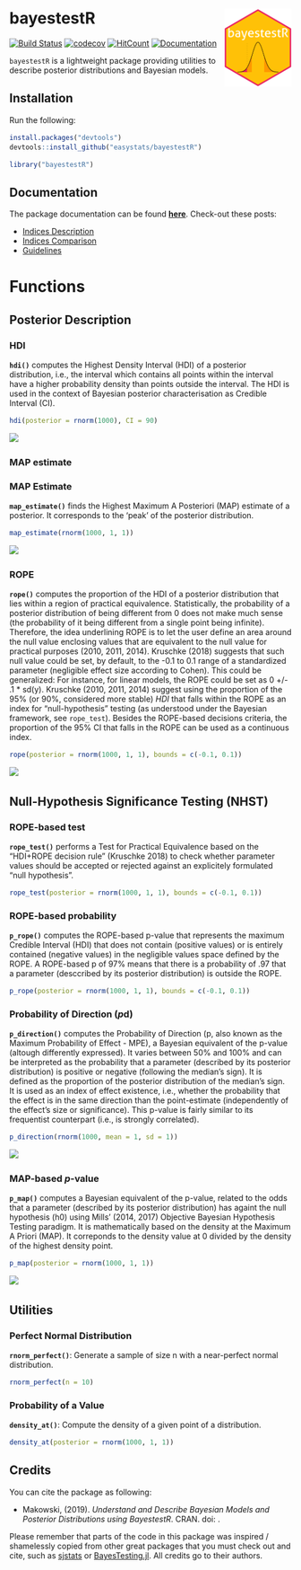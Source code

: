 
# bayestestR <img src='man/figures/logo.svg' align="right" height="139" />

[![Build
Status](https://travis-ci.org/easystats/bayestestR.svg?branch=master)](https://travis-ci.org/easystats/bayestestR)
[![codecov](https://codecov.io/gh/easystats/bayestestR/branch/master/graph/badge.svg)](https://codecov.io/gh/easystats/bayestestR)
[![HitCount](http://hits.dwyl.io/easystats/bayestestR.svg)](http://hits.dwyl.io/easystats/bayestestR)
[![Documentation](https://img.shields.io/badge/documentation-bayestestR-orange.svg?colorB=E91E63)](https://easystats.github.io/bayestestR/)

`bayestestR` is a lightweight package providing utilities to describe
posterior distributions and Bayesian models.

## Installation

Run the following:

``` r
install.packages("devtools")
devtools::install_github("easystats/bayestestR")
```

``` r
library("bayestestR")
```

## Documentation

The package documentation can be found
[**here**](https://easystats.github.io/bayestestR/). Check-out these
posts:

  - [Indices
    Description](https://easystats.github.io/bayestestR/articles/IndicesDescription.html)
  - [Indices
    Comparison](https://easystats.github.io/bayestestR/articles/IndicesComparison.html)
  - [Guidelines](https://easystats.github.io/bayestestR/articles/Guidelines.html)

# Functions

## Posterior Description

### HDI

**`hdi()`** computes the Highest Density Interval (HDI) of a posterior
distribution, i.e., the interval which contains all points within the
interval have a higher probability density than points outside the
interval. The HDI is used in the context of Bayesian posterior
characterisation as Credible Interval
(CI).

``` r
hdi(posterior = rnorm(1000), CI = 90)
```

![](https://easystats.github.io/bayestestR/articles/IndicesDescription_files/figure-html/unnamed-chunk-3-1.png)

### MAP estimate

### MAP Estimate

**`map_estimate()`** finds the Highest Maximum A Posteriori (MAP)
estimate of a posterior. It corresponds to the ‘peak’ of the posterior
distribution.

``` r
map_estimate(rnorm(1000, 1, 1))
```

![](https://easystats.github.io/bayestestR/articles/IndicesDescription_files/figure-html/unnamed-chunk-5-1.png)

### ROPE

**`rope()`** computes the proportion of the HDI of a posterior
distribution that lies within a region of practical equivalence.
Statistically, the probability of a posterior distribution of being
different from 0 does not make much sense (the probability of it being
different from a single point being infinite). Therefore, the idea
underlining ROPE is to let the user define an area around the null value
enclosing values that are equivalent to the null value for practical
purposes (2010, 2011, 2014). Kruschke (2018) suggests that such null
value could be set, by default, to the -0.1 to 0.1 range of a
standardized parameter (negligible effect size according to Cohen). This
could be generalized: For instance, for linear models, the ROPE could be
set as 0 +/- .1 \* sd(y). Kruschke (2010, 2011, 2014) suggest using the
proportion of the 95% (or 90%, considered more stable) *HDI* that falls
within the ROPE as an index for “null-hypothesis” testing (as understood
under the Bayesian framework, see `rope_test`). Besides the ROPE-based
decisions criteria, the proportion of the 95% CI that falls in the ROPE
can be used as a continuous
index.

``` r
rope(posterior = rnorm(1000, 1, 1), bounds = c(-0.1, 0.1))
```

![](https://easystats.github.io/bayestestR/articles/IndicesDescription_files/figure-html/unnamed-chunk-7-1.png)

## Null-Hypothesis Significance Testing (NHST)

### ROPE-based test

**`rope_test()`** performs a Test for Practical Equivalence based on the
“HDI+ROPE decision rule” (Kruschke 2018) to check whether parameter
values should be accepted or rejected against an explicitely formulated
“null hypothesis”.

``` r
rope_test(posterior = rnorm(1000, 1, 1), bounds = c(-0.1, 0.1))
```

### ROPE-based probability

**`p_rope()`** computes the ROPE-based p-value that represents the
maximum Credible Interval (HDI) that does not contain (positive values)
or is entirely contained (negative values) in the negligible values
space defined by the ROPE. A ROPE-based p of 97% means that there is a
probability of .97 that a parameter (desccribed by its posterior
distribution) is outside the ROPE.

``` r
p_rope(posterior = rnorm(1000, 1, 1), bounds = c(-0.1, 0.1))
```

### Probability of Direction (*p*d)

**`p_direction()`** computes the Probability of Direction (p, also known
as the Maximum Probability of Effect - MPE), a Bayesian equivalent of
the p-value (altough differently expressed). It varies between 50% and
100% and can be interpreted as the probability that a parameter
(described by its posterior distribution) is positive or negative
(following the median’s sign). It is defined as the proportion of the
posterior distribution of the median’s sign. It is used as an index of
effect existence, i.e., whether the probability that the effect is in
the same direction than the point-estimate (independently of the
effect’s size or significance). This p-value is fairly similar to its
frequentist counterpart (i.e., is strongly
correlated).

``` r
p_direction(rnorm(1000, mean = 1, sd = 1))
```

![](https://easystats.github.io/bayestestR/articles/IndicesDescription_files/figure-html/unnamed-chunk-11-1.png)

### MAP-based *p*-value

**`p_map()`** computes a Bayesian equivalent of the p-value, related to
the odds that a parameter (described by its posterior distribution) has
againt the null hypothesis (h0) using Mills’ (2014, 2017) Objective
Bayesian Hypothesis Testing paradigm. It is mathematically based on the
density at the Maximum A Priori (MAP). It correponds to the density
value at 0 divided by the density of the highest density
point.

``` r
p_map(posterior = rnorm(1000, 1, 1))
```

![](https://easystats.github.io/bayestestR/articles/IndicesDescription_files/figure-html/unnamed-chunk-13-1.png)

## Utilities

### Perfect Normal Distribution

**`rnorm_perfect()`**: Generate a sample of size n with a near-perfect
normal distribution.

``` r
rnorm_perfect(n = 10)
```

### Probability of a Value

**`density_at()`**: Compute the density of a given point of a
distribution.

``` r
density_at(posterior = rnorm(1000, 1, 1))
```

## Credits

You can cite the package as following:

  - Makowski, (2019). *Understand and Describe Bayesian Models and
    Posterior Distributions using BayestestR*. CRAN. doi: .

Please remember that parts of the code in this package was inspired /
shamelessly copied from other great packages that you must check out and
cite, such as [sjstats](https://github.com/strengejacke/sjstats) or
[BayesTesting.jl](https://github.com/tszanalytics/BayesTesting.jl). All
credits go to their authors.
